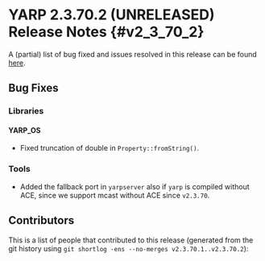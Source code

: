 YARP 2.3.70.2 (UNRELEASED) Release Notes                            {#v2_3_70_2}
========================================


A (partial) list of bug fixed and issues resolved in this release can be found
[here](https://github.com/robotology/yarp/issues?q=label%3A%22Fixed+in%3A+YARP+v2.3.70.2%22).

Bug Fixes
---------

### Libraries

#### YARP_OS

* Fixed truncation of double in `Property::fromString()`.

### Tools

* Added the fallback port in `yarpserver` also if `yarp`
  is compiled without ACE, since we support mcast without
  ACE since `v2.3.70`.

Contributors
------------

This is a list of people that contributed to this release (generated from the
git history using `git shortlog -ens --no-merges v2.3.70.1..v2.3.70.2`):

```
```
